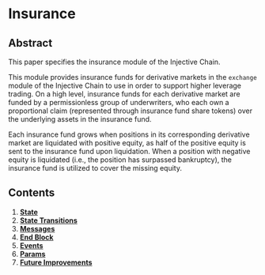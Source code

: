 # Insurance

## Abstract

This paper specifies the insurance module of the Injective Chain.

This module provides insurance funds for derivative markets in the `exchange` module of the Injective Chain to use in order to support higher leverage trading. On a high level, insurance funds for each derivative market are funded by a permissionless group of underwriters, who each own a proportional claim (represented through insurance fund share tokens) over the underlying assets in the insurance fund.

Each insurance fund grows when positions in its corresponding derivative market are liquidated with positive equity, as half of the positive equity is sent to the insurance fund upon liquidation. When a position with negative equity is liquidated (i.e., the position has surpassed bankruptcy), the insurance fund is utilized to cover the missing equity.

## Contents

1. [**State**](https://github.com/InjectiveLabs/injective-docs/blob/gitbook/.gitbook/developers/modules/injective/insurance/01\_state.md)
2. [**State Transitions**](https://github.com/InjectiveLabs/injective-docs/blob/gitbook/.gitbook/developers/modules/injective/insurance/02\_state\_transitions.md)
3. [**Messages**](https://github.com/InjectiveLabs/injective-docs/blob/gitbook/.gitbook/developers/modules/injective/insurance/03\_messages.md)
4. [**End Block**](https://github.com/InjectiveLabs/injective-docs/blob/gitbook/.gitbook/developers/modules/injective/insurance/04\_end\_block.md)
5. [**Events**](https://github.com/InjectiveLabs/injective-docs/blob/gitbook/.gitbook/developers/modules/injective/insurance/05\_events.md)
6. [**Params**](https://github.com/InjectiveLabs/injective-docs/blob/gitbook/.gitbook/developers/modules/injective/insurance/06\_params.md)
7. [**Future Improvements**](https://github.com/InjectiveLabs/injective-docs/blob/gitbook/.gitbook/developers/modules/injective/insurance/07\_future\_improvements.md)
